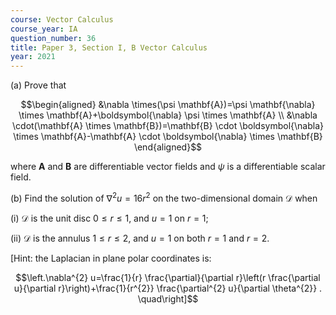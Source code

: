```yaml
---
course: Vector Calculus
course_year: IA
question_number: 36
title: Paper 3, Section I, B Vector Calculus
year: 2021
---
```




(a) Prove that

$$\begin{aligned}
&\nabla \times(\psi \mathbf{A})=\psi \mathbf{\nabla} \times \mathbf{A}+\boldsymbol{\nabla} \psi \times \mathbf{A} \\
&\nabla \cdot(\mathbf{A} \times \mathbf{B})=\mathbf{B} \cdot \boldsymbol{\nabla} \times \mathbf{A}-\mathbf{A} \cdot \boldsymbol{\nabla} \times \mathbf{B}
\end{aligned}$$

where $\mathbf{A}$ and $\mathbf{B}$ are differentiable vector fields and $\psi$ is a differentiable scalar field.

(b) Find the solution of $\nabla^{2} u=16 r^{2}$ on the two-dimensional domain $\mathcal{D}$ when

(i) $\mathcal{D}$ is the unit disc $0 \leqslant r \leqslant 1$, and $u=1$ on $r=1$;

(ii) $\mathcal{D}$ is the annulus $1 \leqslant r \leqslant 2$, and $u=1$ on both $r=1$ and $r=2$.

[Hint: the Laplacian in plane polar coordinates is:

$$\left.\nabla^{2} u=\frac{1}{r} \frac{\partial}{\partial r}\left(r \frac{\partial u}{\partial r}\right)+\frac{1}{r^{2}} \frac{\partial^{2} u}{\partial \theta^{2}} . \quad\right]$$